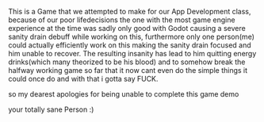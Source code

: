 This is a Game that we attempted to make for our App Development class, because of our poor lifedecisions the one with the most game engine experience at the time was sadly only good with Godot causing a severe sanity drain debuff while working on this, furthermore only one person(me) could actually efficiently work on this making the sanity drain focused and him unable to recover. The resulting insanity has lead to him quitting energy drinks(which many theorized to be his blood) and to somehow break the halfway working game so far that it now cant even do the simple things it could once do and with that i gotta say FUCK. 

so my dearest apologies for being unable to complete this game demo

your totally sane Person :)
